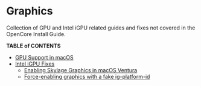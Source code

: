 # Graphics
Collection of GPU and Intel iGPU related guides and fixes not covered in the OpenCore Install Guide.

**TABLE of CONTENTS**

- [GPU Support in macOS](https://github.com/5T33Z0/OC-Little-Translated/tree/main/11_Graphics/GPU)
- [Intel iGPU Fixes](https://github.com/5T33Z0/OC-Little-Translated/tree/main/11_Graphics/iGPU)
	- [Enabling Skylage Graphics in macOS Ventura ](https://github.com/5T33Z0/OC-Little-Translated/blob/main/11_Graphics/iGPU/Enabling_Skylake_Graphics_in_macOS13.md)
	- [Force-enabling graphics with a fake ig-platform-id](https://github.com/5T33Z0/OC-Little-Translated/blob/main/11_Graphics/iGPU/Fake_ig-platform-id.md)
